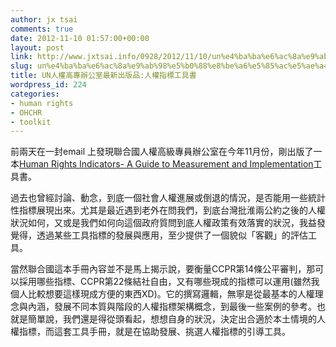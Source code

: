 ```yaml
---
author: jx tsai
comments: true
date: 2012-11-10 01:57:00+00:00
layout: post
link: http://www.jxtsai.info/0928/2012/11/10/un%e4%ba%ba%e6%ac%8a%e9%ab%98%e5%b0%88%e8%be%a6%e5%85%ac%e5%ae%a4%e6%9c%80%e6%96%b0%e5%87%ba%e7%89%88%e5%93%81%e4%ba%ba%e6%ac%8a%e6%8c%87%e6%a8%99%e5%b7%a5%e5%85%b7%e6%9b%b8/
slug: un%e4%ba%ba%e6%ac%8a%e9%ab%98%e5%b0%88%e8%be%a6%e5%85%ac%e5%ae%a4%e6%9c%80%e6%96%b0%e5%87%ba%e7%89%88%e5%93%81%e4%ba%ba%e6%ac%8a%e6%8c%87%e6%a8%99%e5%b7%a5%e5%85%b7%e6%9b%b8
title: UN人權高專辦公室最新出版品:人權指標工具書
wordpress_id: 224
categories:
- human rights
- OHCHR
- toolkit
---
```


前兩天在一封email 上發現聯合國人權高級專員辦公室在今年11月份，剛出版了一本[Human Rights Indicators- A Guide to Measurement and Implementation](http://www.ohchr.org/EN/NewsEvents/Pages/IndicatorsessentialtoolsinrealizationofHR.aspx)工具書。  
  
過去也曾經討論、動念，到底一個社會人權進展或倒退的情況，是否能用一些統計性指標展現出來。尤其是最近遇到老外在問我們，到底台灣批淮兩公約之後的人權狀況如何，又或是我們如何向這個政府質問到底人權政策有效落實的狀況，我益發覺得，透過某些工具指標的發展與應用，至少提供了一個貌似「客觀」的評估工具。  
  
當然聯合國這本手冊內容並不是馬上揭示說，要衡量CCPR第14條公平審判，那可以採用哪些指標、CCPR第22條結社自由，又有哪些現成的指標可以運用(雖然我個人比較想要這樣現成方便的東西XD)。它的撰寫邏輯，無寧是從最基本的人權理念與內涵，發展不同本質與階段的人權指標架構概念，到最後一些案例的參考。也就是簡單說，我們還是得從頭看起，想想自身的狀況，決定出合適於本土情境的人權指標，而這套工具手冊，就是在協助發展、挑選人權指標的引導工具。  
  

